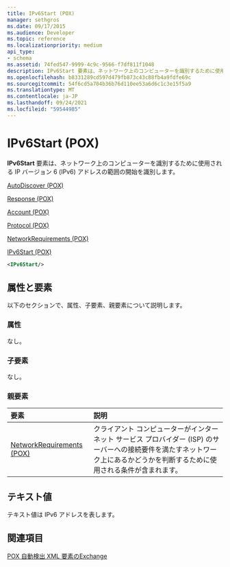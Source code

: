 ```yaml
---
title: IPv6Start (POX)
manager: sethgros
ms.date: 09/17/2015
ms.audience: Developer
ms.topic: reference
ms.localizationpriority: medium
api_type:
- schema
ms.assetid: 74fed547-9999-4c9c-9566-f7df811f1048
description: IPv6Start 要素は、ネットワーク上のコンピューターを識別するために使用される IP バージョン 6 (IPv6) アドレスの範囲の開始を識別します。
ms.openlocfilehash: b8331289cd597d479fb873c43c88fb4a9fdfe69c
ms.sourcegitcommit: 54f6cd5a704b36b76d110ee53a6d6c1c3e15f5a9
ms.translationtype: MT
ms.contentlocale: ja-JP
ms.lasthandoff: 09/24/2021
ms.locfileid: "59544985"
---
```

# <a name="ipv6start-pox"></a>IPv6Start (POX)

**IPv6Start** 要素は、ネットワーク上のコンピューターを識別するために使用される IP バージョン 6 (IPv6) アドレスの範囲の開始を識別します。 
  
[AutoDiscover (POX)](autodiscover-pox.md)
  
[Response (POX)](response-pox.md)
  
[Account (POX)](account-pox.md)
  
[Protocol (POX)](protocol-pox.md)
  
[NetworkRequirements (POX)](networkrequirements-pox.md)
  
[IPv6Start (POX)](ipv6start-pox.md)
  
```xml
<IPv6Start/>
```

## <a name="attributes-and-elements"></a>属性と要素

以下のセクションで、属性、子要素、親要素について説明します。
  
### <a name="attributes"></a>属性

なし。
  
### <a name="child-elements"></a>子要素

なし。
  
### <a name="parent-elements"></a>親要素

|**要素**|**説明**|
|:-----|:-----|
|[NetworkRequirements (POX)](networkrequirements-pox.md) <br/> |クライアント コンピューターがインターネット サービス プロバイダー (ISP) のサーバーへの接続要件を満たすネットワーク上にあるかどうかを判断するために使用される条件が含まれます。  <br/> |
   
## <a name="text-value"></a>テキスト値

テキスト値は IPv6 アドレスを表します。
  
## <a name="see-also"></a>関連項目



[POX 自動検出 XML 要素のExchange](pox-autodiscover-xml-elements-for-exchange.md)

